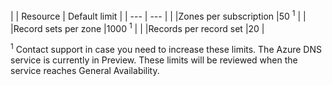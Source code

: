 
|  | Resource | Default limit  |
| --- | --- |
|  |Zones per subscription |50 <sup>1</sup> |
|  |Record sets per zone |1000 <sup>1</sup> |
|  |Records per record set |20 |

<sup>1</sup> Contact support in case you need to increase these limits.
The Azure DNS service is currently in Preview.  These limits will be reviewed when the service reaches General Availability.

